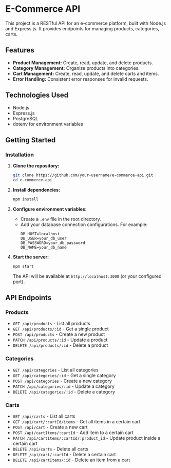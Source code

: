 # E-Commerce API

This project is a RESTful API for an e-commerce platform, built with Node.js and Express.js. It provides endpoints for managing products, categories, carts.

## Features

- **Product Management:** Create, read, update, and delete products.
- **Category Management:** Organize products into categories.
- **Cart Management:** Create, read, update, and delete carts and items.
- **Error Handling:** Consistent error responses for invalid requests.

## Technologies Used

- Node.js
- Express.js
- PostgreSQL
- dotenv for environment variables

## Getting Started

### Installation

1. **Clone the repository:**
    ```bash
    git clone https://github.com/your-username/e-commerce-api.git
    cd e-commerce-api
    ```

2. **Install dependencies:**
    ```bash
    npm install
    ```

3. **Configure environment variables:**
    - Create a `.env` file in the root directory.
    - Add your database connection configurations. For example:
      ```
      DB_HOST=localhost
      DB_USER=your_db_user
      DB_PASSWORD=your_db_password
      DB_NAME=your_db_name
      ```

4. **Start the server:**
    ```bash
    npm start
    ```
    The API will be available at `http://localhost:3000` (or your configured port).

## API Endpoints

### Products

- `GET /api/products` - List all products
- `GET /api/products/:id` - Get a single product
- `POST /api/products` - Create a new product
- `PATCH /api/products/:id` - Update a product
- `DELETE /api/products/:id` - Delete a product

### Categories

- `GET /api/categories` - List all categories
- `GET /api/categories/:id` - Get a single category
- `POST /api/categories` - Create a new category
- `PATCH /api/categories/:id` - Update a category
- `DELETE /api/categories/:id` - Delete a category

### Carts

- `GET /api/carts` - List all carts
- `GET /api/cart/:cartId/items` - Get all items in a certain cart
- `POST /api/cart` - Create a new cart
- `POST /api/cartItems/:cartId` - Add item to a certain cart
- `PATCH /api/cartItems/:cartId/:product_id` - Update product inside a certain cart
- `DELETE /api/carts` - Delete all carts
- `DELETE /api/cart/:cartId` - Delete a certain cart
- `DELETE /api/cartItems/:id` - Delete an item from a cart
